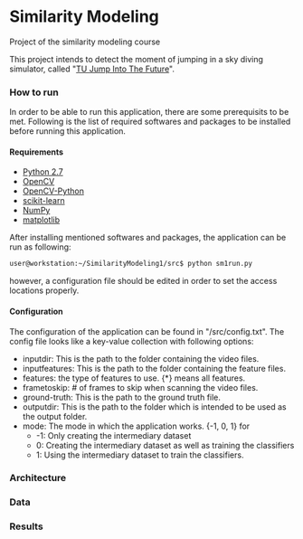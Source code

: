 # Similarity Modeling
Project of the similarity modeling course

This project intends to detect the moment of jumping in a sky diving simulator, called "[TU Jump Into The Future]". 

### How to run

In order to be able to run this application, there are some prerequisits to be met. Following is the list of required softwares and packages to be installed before running this application.

#### Requirements

* [Python 2.7]
* [OpenCV]
* [OpenCV-Python]
* [scikit-learn]
* [NumPy]
* [matplotlib]

After installing mentioned softwares and packages, the application can be run as following:
 

```sh
user@workstation:~/SimilarityModeling1/src$ python sm1run.py
```

however, a configuration file should be edited in order to set the access locations properly.

#### Configuration

The configuration of the application can be found in "/src/config.txt". The config file looks like a key-value collection with following options:

* inputdir: This is the path to the folder containing the video files.
* inputfeatures: This is the path to the folder containing the feature files.
* features: the type of features to use. {*} means all features.
* frametoskip: # of frames to skip when scanning the video files.
* ground-truth: This is the path to the ground truth file.
* outputdir: This is the path to the folder which is intended to be used as the output folder.
* mode: The mode in which the application works. {-1, 0, 1} for 
   * -1: Only creating the intermediary dataset
   * 0: Creating the intermediary dataset as well as training the classifiers
   * 1: Using the intermediary dataset to train the classifiers.


### Architecture 


### Data


### Results


[//]: # (These are reference links used in the body of this note and get stripped out when the markdown processor does its job. There is no need to format nicely because it shouldn't be seen. Thanks SO - http://stackoverflow.com/questions/4823468/store-comments-in-markdown-syntax)


   [Data]: <https://github.com/joemccann/dillinger>
   [TU Jump Into The Future]: <https://www.ims.tuwien.ac.at/projects/virtualjumpsimulator>
   [Python 2.7]: <https://www.python.org/download/releases/2.7/>
   [scikit-learn]: <http://scikit-learn.org/stable/>
   [OpenCV]: <http://opencv.org/>
   [NumPy]: <http://www.numpy.org/>
   [matplotlib]: <http://matplotlib.org/>
   [OpenCV-Python]: <http://docs.opencv.org/master/d5/de5/tutorial_py_setup_in_windows.html#gsc.tab=0>
   
   
  
